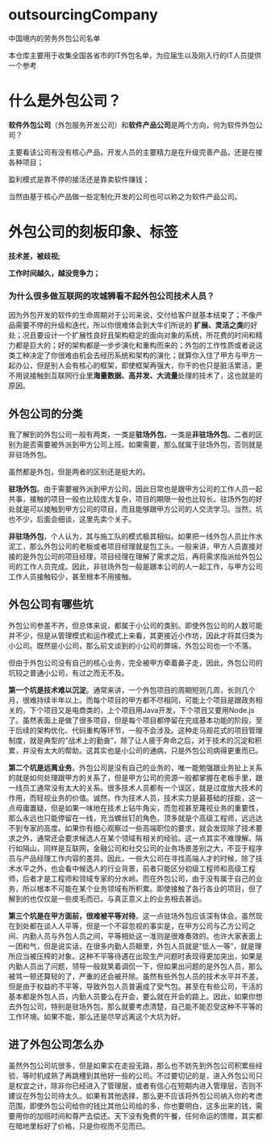# outsourcingCompany
中国境内的劳务外包公司名单

本仓库主要用于收集全国各省市的IT外包名单，为应届生以及刚入行的IT人员提供一个参考

# 什么是外包公司？

**软件外包公司**（外包服务开发公司）和**软件产品公司**是两个方向，何为软件外包公司？

主要看该公司有没有核心产品，开发人员的主要精力是在升级完善产品，还是在接各种项目；

盈利模式是靠不停的接活还是靠卖软件赚钱；

当然由基于核心产品做一些定制化开发的公司也可以称之为软件产品公司。

# 外包公司的刻板印象、标签

**技术差，被歧视;**

**工作时间越久，越没竞争力；**

### 为什么很多做互联网的攻城狮看不起外包公司技术人员？

因为外包开发的软件的生命周期对于公司来说，交付给客户就基本结束了；不像产品需要不停的升级和迭代，所以你很难体会到大牛们所说的 **扩展、灵活之类**的好处；况且要设计一个扩展性良好且架构稳定的面向对象的系统，所花费的时间和精力都是巨大的；好的架构都是一步步演化和重构而来的；外包的工作性质或者说这类工种决定了你很难由机会去经历系统和架构的演化；就算你入住了甲方与甲方一起办公，但是别人会有核心的框架，即使框架再强大，你干的也只是脏活累活，更不用说接触到互联网行业里**海量数据、高并发、大流量**处理的技术了，这也就是的原因。

## 外包公司的分类

我了解到的外包公司一般有两类，一类是**驻场外包**，一类是**非驻场外包**。二者的区别为是否需要被外派到甲方公司上班。如果需要，那么就属于驻场外包，否则就是非驻场外包。

虽然都是外包，但是两者的区别还是挺大的。

**驻场外包**。由于需要被外派到甲方公司，因此日常也是跟甲方公司的工作人员一起共事，接触的项目一般也比较庞大复杂，项目的期限一般也比较长。驻场外包的好处就是可以接触到甲方公司的项目，而且能够跟甲方公司的人交流学习。当然，坑也不少，后面会细谈，这里先卖个关子。

**非驻场外包**，个人认为，其与施工队的模式极其相似。如果把一线外包人员比作水泥工，那么外包公司的老板或者项目经理就是包工头。一般来讲，甲方人员直接对接的是外包公司的项目经理，项目经理在理解了需求之后，再将需求指派给外包公司的工作人员完成。因此，非驻场外包一般是跟本公司的人一起工作，与甲方公司工作人员接触较少，甚至根本不用接触。

## 外包公司有哪些坑

外包公司参差不齐，但总体来说，都属于小公司的类别。即使外包公司的人数可能并不少，但是从管理模式和运作模式上来看，其更接近小作坊，因此才将其归类为小公司。既然是小公司，那么前文谈到的小公司的弊端，外包公司也一个不落。

但由于外包公司没有自己的核心业务，完全被甲方牵着鼻子走，因此，外包公司的坑较之普通小公司，有过之而无不及。

**第一个坑是技术难以沉淀**。通常来讲，一个外包项目的周期短则几周，长则几个月，很难持续半年以上。而每个项目的甲方都不尽相同，可能上个项目是跟政务相关的，下个项目又是电商类的，上个项目用Java开发，下个项目又要用Node.js了。虽然表面上是做了很多项目，但是每个项目都停留在完成基本功能的阶段，至于后续的架构优化、代码重构等环节，一般不会涉及。这种走马观花式的项目管理制度，就是典型的“战术上的勤奋”，除了让人疲于奔命之后，对于技术的沉淀和积累，并没有太大的帮助。这其实也是小公司的通病，只是外包公司病得更重而已。

**第二个坑是远离业务**。外包公司是没有自己的业务的，唯一能勉强跟业务扯上关系的就是如何处理跟甲方的关系了，但是甲方公司的资源一般都掌握在老板手里，跟一线员工通常没有太大的关系。很多技术人员都有一个误区，就是过度放大技术的作用，而轻视业务的价值。诚然，作为技术人员，技术实力是最基础的技能，这一点毋庸置疑，但是如果一味地在技术上钻牛角尖，而忽视甚至蔑视业务的重要性，那么永远也只能停留在一线，充当螺丝钉的角色，顶多就是个高级工程师，远远达不到专家的高度。如果你有细心观察过一些高端职位的要求，就会发现除了技术要求之外，通常还会要求候选人在某个领域有相关的经验。这一点其实不难理解。隔行如隔山，同样是互联网，金融公司和社交公司的业务场景差别之大，不亚于程序员与产品经理工作内容的差异。因此，一些大公司在寻找高端人才的时候，除了技术水平之外，也会看中候选人的行业背景，前者只能区分初级工程师和高级工程师，后者才是工程师和领域专家的分水岭。而在外包公司，由于没有属于自己的业务，所以根本不可能在某个业务领域有所积累。即使接触了各行各业的项目，但了解到的也仅仅是一些皮毛而已，与真正意义上的业务相去甚远。

**第三个坑是在甲方面前，很难被平等对待**。这一点驻场外包应该深有体会。虽然现在到处都在谈人人平等，但是一个不容忽视的事实是，在甲方公司与乙方公司之间、内勤人员与外包人员之间，平等相处这一准则是很难奏效的。也许大家表面上一团和气，但是说实话，在很多内勤人员眼里，外包人员就是“低人一等”，就是理所应当被压榨的对象。这种不平等待遇在出现生产问题时表现得更加突出，如果是内勤人员出了问题，领导一般就笑着调侃一下，但如果出问题的是外包人员，那么被骂一顿还算轻的了，严重的还会被开除。虽然有些外包人员的技术水平并不差，但是由于权益的不平等，导致外包人员普遍成了受气包。甚至在有些公司，干活的基本都是外包人员，内勤人员要么在开会，要么就在开会的路上。因此，如果你想去外包公司，特别是驻场外包，那么就要考虑清楚，自己能不能忍受这种不平等的工作环境。如果不能，那么还是尽早远离这个大坑为好。

## 进了外包公司怎么办

虽然外包公司坑很多，但是如果实在走投无路，那么也不妨先到外包公司积累些经验，等时机成熟了再跳槽到其他好一些的公司。不过要切记的是，进入外包公司只是权宜之计，除非你已经进入了管理层，或者有信心在短期内进入管理层，否则不建议在外包公司待太久。如果有其他选择，那么更不应该将外包公司纳入你的考虑范围，即使外包公司给你的钱比其他公司给的多，你也要明白，这多出来的钱，需要用你的加班时间和尊严去偿还。天下没有免费的午餐，任何命运的馈赠，其实都在暗地里标好了价格，只是你视而不见而已。

